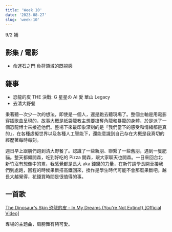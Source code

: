 ```yaml
---
title: 'Week 10'
date: '2023-08-27'
slug: 'week-10'
---
```


9/2 補

## 影集 / 電影

- 命運石之門 負荷領域的既視感

## 雜事

- 恐龍的皮 THE 決戰: G 星星の AI 愛 華山 Legacy
- 去清大野餐

秉著聽一次少一次的想法，即使是一個人，還是跑去聽現場了。整個主軸是用電影穿插歌曲呈現的，故事大概是紙袋龍教主想要搶奪角龍和暴龍的身體，於是派了一個恐龍博士來接近他們。整場下來最印象深刻的是「我們當下的感受和情緒都是真的」，在各種虛擬世界以及各種人工智能下，還能意識到自己存在大概是我真切的經歷著每時每刻。

週日早上跟朋們跑到清大野餐了。認識了一些新朋、聯繫了一些舊朋，遇到一隻肥貓。整天都頗開森，吃到好吃的 Pizza 開森，跟大家聊天也開森。一日來回台北新竹沒有想像中的累，我感覺都是長大 aka 錢錢的力量，在新竹請學長開車接我們到處跑，回程的時候果斷搭高鐵回來，換作是學生時代可能不會那麼果斷吧。越長大越覺得，花錢買時間是很值得的事。

## 一首歌

[The Dinosaur's Skin 恐龍的皮 - In My Dreams (You're Not Extinct) [Official Video]](https://www.youtube.com/watch?v=Cnoj75R6CnQ)

專場的主題曲，肩膀舞有夠可愛。
